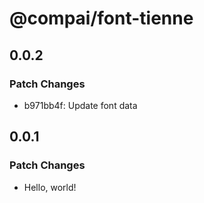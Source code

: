 # @compai/font-tienne

## 0.0.2

### Patch Changes

- b971bb4f: Update font data

## 0.0.1

### Patch Changes

- Hello, world!
